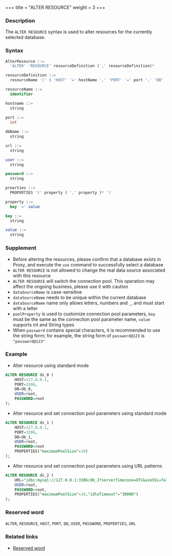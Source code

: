 +++
title = "ALTER RESOURCE"
weight = 3
+++

### Description

The `ALTER RESOURCE` syntax is used to alter resources for the currently selected database.

### Syntax

```sql
AlterResource ::=
  'ALTER' 'RESOURCE' resourceDefinition (',' resourceDefinition)*

resourceDefinition ::=
  resourceName '(' ( 'HOST' '=' hostName ',' 'PORT' '=' port ',' 'DB' '=' dbName  |  'URL' '=' url  ) ',' 'USER' '=' user (',' 'PASSWORD' '=' password )?  (',' proerties)?')'

resourceName ::=
  identifier

hostname ::=
  string
    
port ::=
  int

dbName ::=
  string

url ::=
  string

user ::=
  string

password ::=
  string

proerties ::=
  PROPERTIES '(' property ( ',' property )* ')'

property ::=
  key '=' value

key ::=
  string

value ::=
  string
```

### Supplement

- Before altering the resources, please confirm that a database exists in Proxy, and execute the `use` command to
  successfully select a database
- `ALTER RESOURCE` is not allowed to change the real data source associated with this resource
- `ALTER RESOURCE` will switch the connection pool. This operation may affect the ongoing business, please use it with
  caution
- `dataSourceName` is case-sensitive
- `dataSourceName` needs to be unique within the current database
- `dataSourceName` name only allows letters, numbers and `_`, and must start with a letter
- `poolProperty` is used to customize connection pool parameters, `key` must be the same as the connection pool
  parameter name, `value` supports int and String types
- When `password` contains special characters, it is recommended to use the string form; for example, the string form
  of `password@123` is `"password@123"`

### Example

- Alter resource using standard mode

```sql
ALTER RESOURCE ds_0 (
    HOST=127.0.0.1,
    PORT=3306,
    DB=db_0,
    USER=root,
    PASSWORD=root
);
```

- Alter resource and set connection pool parameters using standard mode

```sql
ALTER RESOURCE ds_1 (
    HOST=127.0.0.1,
    PORT=3306,
    DB=db_1,
    USER=root,
    PASSWORD=root
    PROPERTIES("maximumPoolSize"=10)
);
```

- Alter resource and set connection pool parameters using URL patterns

```sql
ALTER RESOURCE ds_2 (
    URL="jdbc:mysql://127.0.0.1:3306/db_2?serverTimezone=UTC&useSSL=false",
    USER=root,
    PASSWORD=root,
    PROPERTIES("maximumPoolSize"=10,"idleTimeout"="30000")
);
```

### Reserved word

`ALTER`, `RESOURCE`, `HOST`, `PORT`, `DB`, `USER`, `PASSWORD`, `PROPERTIES`, `URL`

### Related links

- [Reserved word](/en/reference/distsql/syntax/reserved-word/)
